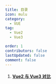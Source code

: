 ```yaml
---
title: 目录
icon: mulu
category:
  - VUE
tag:
  - Vue2
  - Vue3

order: 1
contributors: false
lastUpdated: false
comment: false
---
```


1. #### [Vue2 与 Vue3 对比](Vue2%E4%B8%8EVue3%E5%AF%B9%E6%AF%94.md)
